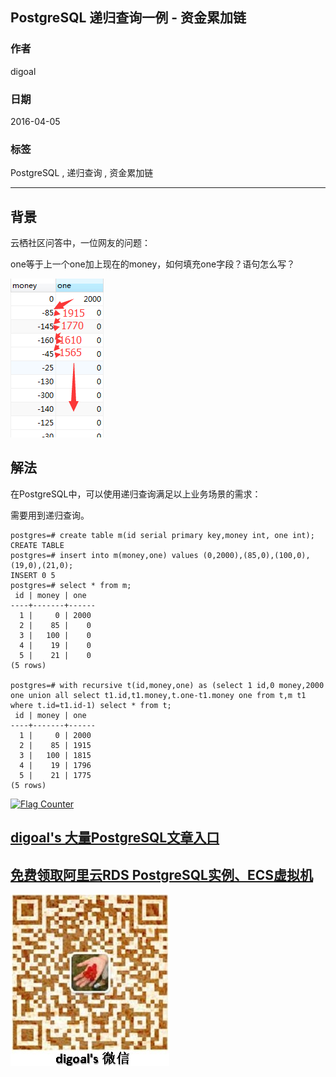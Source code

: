 ## PostgreSQL 递归查询一例 - 资金累加链  
                      
### 作者                                                                   
digoal                 
                        
### 日期                   
2016-04-05                  
                    
### 标签                 
PostgreSQL , 递归查询 , 资金累加链   
                      
----                
                         
## 背景      
云栖社区问答中，一位网友的问题：  
  
one等于上一个one加上现在的money，如何填充one字段？语句怎么写？  
  
![pic](20160405_01_pic_001.png)  
  
## 解法  
在PostgreSQL中，可以使用递归查询满足以上业务场景的需求：  
  
需要用到递归查询。  
  
```  
postgres=# create table m(id serial primary key,money int, one int);  
CREATE TABLE  
postgres=# insert into m(money,one) values (0,2000),(85,0),(100,0),(19,0),(21,0);  
INSERT 0 5  
postgres=# select * from m;  
 id | money | one    
----+-------+------  
  1 |     0 | 2000  
  2 |    85 |    0  
  3 |   100 |    0  
  4 |    19 |    0  
  5 |    21 |    0  
(5 rows)  
  
postgres=# with recursive t(id,money,one) as (select 1 id,0 money,2000 one union all select t1.id,t1.money,t.one-t1.money one from t,m t1 where t.id=t1.id-1) select * from t;  
 id | money | one    
----+-------+------  
  1 |     0 | 2000  
  2 |    85 | 1915  
  3 |   100 | 1815  
  4 |    19 | 1796  
  5 |    21 | 1775  
(5 rows)  
```  
  
  
<a rel="nofollow" href="http://info.flagcounter.com/h9V1"  ><img src="http://s03.flagcounter.com/count/h9V1/bg_FFFFFF/txt_000000/border_CCCCCC/columns_2/maxflags_12/viewers_0/labels_0/pageviews_0/flags_0/"  alt="Flag Counter"  border="0"  ></a>  
  
  
  
  
  
  
## [digoal's 大量PostgreSQL文章入口](https://github.com/digoal/blog/blob/master/README.md "22709685feb7cab07d30f30387f0a9ae")
  
  
## [免费领取阿里云RDS PostgreSQL实例、ECS虚拟机](https://free.aliyun.com/ "57258f76c37864c6e6d23383d05714ea")
  
  
![digoal's weixin](../pic/digoal_weixin.jpg "f7ad92eeba24523fd47a6e1a0e691b59")
  
